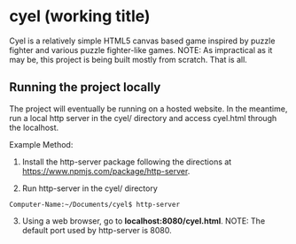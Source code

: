 # cyel (working title)
Cyel is a relatively simple HTML5 canvas based game inspired by puzzle fighter and various puzzle fighter-like games.
NOTE: As impractical as it may be, this project is being built mostly from scratch. That is all.

## Running the project locally
The project will eventually be running on a hosted website. In the meantime, run a local http server in the cyel/ directory and access cyel.html through the localhost.

Example Method:
1. Install the http-server package following the directions at  https://www.npmjs.com/package/http-server.

2. Run http-server in the cyel/ directory
```
Computer-Name:~/Documents/cyel$ http-server
```

3. Using a web browser, go to **localhost:8080/cyel.html**.
NOTE: The default port used by http-server is 8080.
